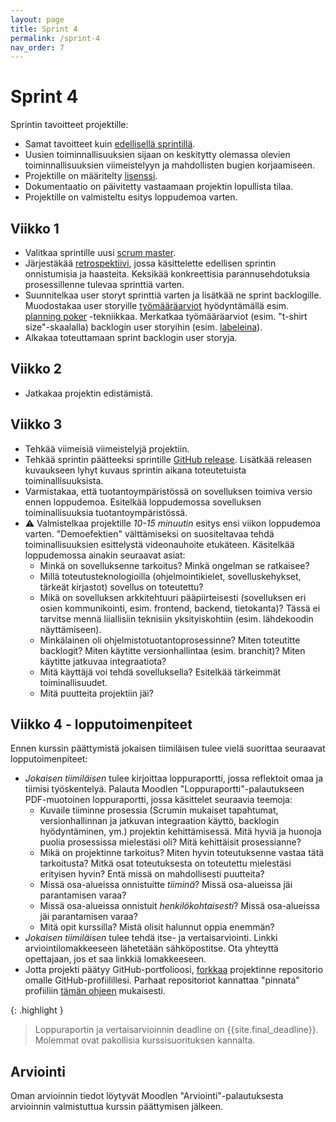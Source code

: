 ```yaml
---
layout: page
title: Sprint 4
permalink: /sprint-4
nav_order: 7
---
```


# Sprint 4

Sprintin tavoitteet projektille:

- Samat tavoitteet kuin [edellisellä sprintillä](/sprint-3).
- Uusien toiminnallisuuksien sijaan on keskitytty olemassa olevien toiminnallisuuksien viimeistelyyn ja mahdollisten bugien korjaamiseen. 
- Projektille on määritelty [lisenssi](https://docs.github.com/en/repositories/managing-your-repositorys-settings-and-features/customizing-your-repository/licensing-a-repository).
- Dokumentaatio on päivitetty vastaamaan projektin lopullista tilaa.
- Projektille on valmisteltu esitys loppudemoa varten.

## Viikko 1

- Valitkaa sprintille uusi [scrum master](https://www.scrum.org/resources/what-is-a-scrum-master).
- Järjestäkää [retrospektiivi](https://www.teamretro.com/retrospectives/mad-sad-glad-retrospective), jossa käsittelette edellisen sprintin onnistumisia ja haasteita. Keksikää konkreettisia parannusehdotuksia prosessillenne tulevaa sprinttiä varten.
- Suunnitelkaa user storyt sprinttiä varten ja lisätkää ne sprint backlogille.
 Muodostakaa user storyille [työmääräarviot](https://activecollab.com/blog/project-management/t-shirt-sizing) hyödyntämällä esim. [planning poker](https://www.mountaingoatsoftware.com/agile/planning-poker) -tekniikkaa. Merkatkaa työmääräarviot (esim. "t-shirt size"-skaalalla) backlogin user storyihin (esim. [labeleina](https://docs.github.com/en/issues/using-labels-and-milestones-to-track-work/managing-labels)).
- Alkakaa toteuttamaan sprint backlogin user storyja.

## Viikko 2

- Jatkakaa projektin edistämistä.

## Viikko 3

- Tehkää viimeisiä viimeistelyjä projektiin.
- Tehkää sprintin päätteeksi sprintille [GitHub release](https://docs.github.com/en/repositories/releasing-projects-on-github/managing-releases-in-a-repository). Lisätkää releasen kuvaukseen lyhyt kuvaus sprintin aikana toteutetuista toiminallisuuksista.
- Varmistakaa, että tuotantoympäristössä on sovelluksen toimiva versio ennen loppudemoa. Esitelkää loppudemossa sovelluksen toiminallisuuksia tuotantoympäristössä.
- ⚠️ Valmistelkaa projektille _10-15 minuutin_ esitys ensi viikon loppudemoa varten. "Demoefektien" välttämiseksi on suositeltavaa tehdä toiminallisuuksien esittelystä videonauhoite etukäteen. Käsitelkää loppudemossa ainakin seuraavat asiat:
  - Minkä on sovelluksenne tarkoitus? Minkä ongelman se ratkaisee?
  - Millä toteutusteknologioilla (ohjelmointikielet, sovelluskehykset, tärkeät kirjastot) sovellus on toteutettu?
  - Mikä on sovelluksen arkkitehtuuri pääpiirteisesti (sovelluksen eri osien kommunikointi, esim. frontend, backend, tietokanta)? Tässä ei tarvitse mennä liiallisiin teknisiin yksityiskohtiin (esim. lähdekoodin näyttämiseen).
  - Minkälainen oli ohjelmistotuotantoprosessinne? Miten toteutitte backlogit? Miten käytitte versionhallintaa (esim. branchit)? Miten käytitte jatkuvaa integraatiota?
  - Mitä käyttäjä voi tehdä sovelluksella? Esitelkää tärkeimmät toiminallisuudet.
  - Mitä puutteita projektiin jäi?

## Viikko 4 - lopputoimenpiteet

Ennen kurssin päättymistä jokaisen tiimiläisen tulee vielä suorittaa seuraavat lopputoimenpiteet:

- _Jokaisen tiimiläisen_ tulee kirjoittaa loppuraportti, jossa reflektoit omaa ja tiimisi työskentelyä. Palauta Moodlen "Loppuraportti"-palautukseen PDF-muotoinen loppuraportti, jossa käsittelet seuraavia teemoja:
  - Kuvaile tiiminne prosessia (Scrumin mukaiset tapahtumat, versionhallinnan ja jatkuvan integraation käyttö, backlogin hyödyntäminen, ym.) projektin kehittämisessä. Mitä hyviä ja huonoja puolia prosessissa mielestäsi oli? Mitä kehittäisit prosessianne?
  - Mikä on projektinne tarkoitus? Miten hyvin toteutuksenne vastaa tätä tarkoitusta? Mitkä osat toteutuksesta on toteutettu mielestäsi erityisen hyvin? Entä missä on mahdollisesti puutteita?
  - Missä osa-alueissa onnistuitte _tiiminä_? Missä osa-alueissa jäi parantamisen varaa?
  - Missä osa-alueissa onnistuit _henkilökohtaisesti_? Missä osa-alueissa jäi parantamisen varaa?
  - Mitä opit kurssilla? Mistä olisit halunnut oppia enemmän?
- _Jokaisen tiimiläisen_ tulee tehdä itse- ja vertaisarviointi. Linkki arviointilomakkeeseen lähetetään sähköpostitse. Ota yhteyttä opettajaan, jos et saa linkkiä lomakkeeseen.
- Jotta projekti päätyy GitHub-portfolioosi, [forkkaa](https://docs.github.com/en/pull-requests/collaborating-with-pull-requests/working-with-forks/fork-a-repo) projektinne repositorio omalle GitHub-profiilillesi. Parhaat repositoriot kannattaa "pinnata" profiiliin [tämän ohjeen](https://docs.github.com/en/account-and-profile/setting-up-and-managing-your-github-profile/customizing-your-profile/pinning-items-to-your-profile) mukaisesti.

{: .highlight }
> Loppuraportin ja vertaisarvioinnin deadline on {{site.final_deadline}}. Molemmat ovat pakollisia kurssisuorituksen kannalta.

## Arviointi

Oman arvioinnin tiedot löytyvät Moodlen "Arviointi"-palautuksesta arvioinnin valmistuttua kurssin päättymisen jälkeen.
